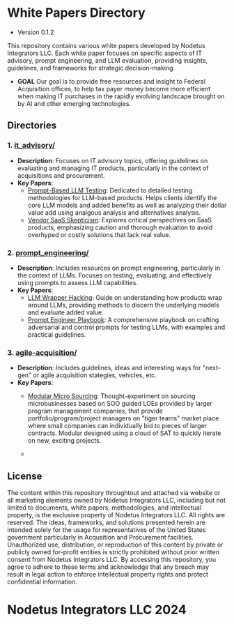 # White Papers Directory
- Version 0.1.2

This repository contains various white papers developed by Nodetus Integrators LLC. Each white paper focuses on specific aspects of IT advisory, prompt engineering, and LLM evaluation, providing insights, guidelines, and frameworks for strategic decision-making.
- **GOAL** Our goal is to provide free resources and insight to Federal Acquisition offices, to help tax payer money become more efficient when making IT purchases in the rapidly evolving landscape brought on by AI and other emerging technologies.

## Directories

### 1. [it_advisory/](./it_advisory)
- **Description**: Focuses on IT advisory topics, offering guidelines on evaluating and managing IT products, particularly in the context of acquisitions and procurement.
- **Key Papers**:
  - [Prompt-Based LLM Testing](./it_advisory/promptBasedLLMTesting): Dedicated to detailed testing methodologies for LLM-based products. Helps clients identify the core LLM models and added benefits as well as analyzing their dollar value add using analgous analysis and alternatives analysis.  
  - [Vendor SaaS Skepticism](./it_advisory/vendorSaasSkepticism): Explores critical perspectives on SaaS products, emphasizing caution and thorough evaluation to avoid overhyped or costly solutions that lack real value.

### 2. [prompt_engineering/](./prompt_engineering)
- **Description**: Includes resources on prompt engineering, particularly in the context of LLMs. Focuses on testing, evaluating, and effectively using prompts to assess LLM capabilities.
- **Key Papers**:
  - [LLM Wrapper Hacking](./prompt_engineering/LLM_Wrapper_Hacking): Guide on understanding how products wrap around LLMs, providing methods to discern the underlying models and evaluate added value.
  - [Prompt Engineer Playbook](./prompt_engineering/promptEngineerPlaybook): A comprehensive playbook on crafting adversarial and control prompts for testing LLMs, with examples and practical guidelines.

### 3. [agile-acquisition/](./agile-acquisition)
- **Description**: Includes guidelines, ideas and interesting ways for "next-gen" or agile acquisition stategies, vehicles, etc.
- **Key Papers**:
  - [Modular Micro Sourcing](./agile-acquisition/modularMicroSourcing): Thought-experiment on sourcing microbusinesses based on SOO guided LOEs provided by larger program management companies, that provide portfolio/program/project managers on "tiger teams" market place where small companies can individually bid to pieces of larger contracts. Modular designed using a cloud of SAT to quickly iterate on new, exciting projects. 

  - 
## License
The content within this repository throughtout and attached via website or all marketing elements owned by Nodetus Integrators LLC, including but not limited to documents, white papers, methodologies, and intellectual property, is the exclusive property of Nodetus Integrators LLC. All rights are reserved.
The ideas, frameworks, and solutions presented herein are intended solely for the usage for representatives of the United States government particularly in Acqusition and Procurement facilities. Unauthorized use, distribution, or reproduction of this content by private or publicly owned for-profit entities is strictly prohibited without prior written consent from Nodetus Integrators LLC.
By accessing this repository, you agree to adhere to these terms and acknowledge that any breach may result in legal action to enforce intellectual property rights and protect confidential information.

# Nodetus Integrators LLC 2024
